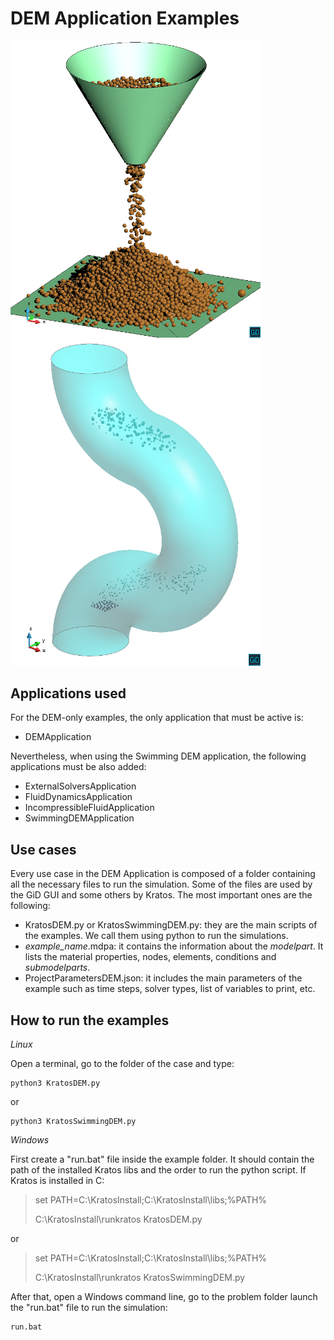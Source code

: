 # DEM Application Examples

[<img
  src="main_data/angle_of_repose2.png?raw=true"
  width="400"
  title="Angle of repose test. Finishing.">
](main_data/angle_of_repose2.png)
[<img
  src="main_data/swimming_dem2.png?raw=true"
  width="400"
  title="Angle of repose test. DEMs rising.">
](main_data/swimming_dem2.png)

## Applications used

For the DEM-only examples, the only application that must be active is:

* DEMApplication

Nevertheless, when using the Swimming DEM application, the following applications must be also added:

* ExternalSolversApplication
* FluidDynamicsApplication
* IncompressibleFluidApplication
* SwimmingDEMApplication

## Use cases

Every use case in the DEM Application is composed of a folder containing all the necessary files to run the simulation. Some of the files are used by the GiD GUI and some others by Kratos. The most important ones are the following:

* KratosDEM.py or KratosSwimmingDEM.py: they are the main scripts of the examples. We call them using python to run the simulations. 
* _example\_name_.mdpa: it contains the information about the _modelpart_. It lists the material properties, nodes, elements, conditions and _submodelparts_.
* ProjectParametersDEM.json: it includes the main parameters of the example such as time steps, solver types, list of variables to print, etc.

## How to run the examples

*Linux*

Open a terminal, go to the folder of the case and type:

>
    python3 KratosDEM.py

or

>
    python3 KratosSwimmingDEM.py


*Windows*

First create a "run.bat" file inside the example folder. It should contain the path of the installed Kratos libs and the order to run the python script. If Kratos is installed in C:

> set PATH=C:\\KratosInstall;C:\\KratosInstall\\libs;%PATH%
>
> C:\\KratosInstall\\runkratos KratosDEM.py

or

> set PATH=C:\\KratosInstall;C:\\KratosInstall\\libs;%PATH%
>
> C:\\KratosInstall\\runkratos KratosSwimmingDEM.py

After that, open a Windows command line, go to the problem folder launch the "run.bat" file to run the simulation:

>
    run.bat

